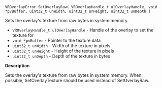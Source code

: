 `VROverlayError SetOverlayRaw( VROverlayHandle_t ulOverlayHandle, void *pvBuffer, uint32_t unWidth, uint32_t unHeight, uint32_t unDepth )`

Sets the overlay's texture from raw bytes in system memory.

* `VROverlayHandle_t ulOverlayHandle` - Handle of the overlay to set the texture for
* `void *pvBuffer` - Pointer to the texture data
* `uint32_t unWidth` - Width of the texture in pixels
* `uint32_t unHeight` - Height of the texture in pixels
* `uint32_t unDepth` - Depth of the texture in bytes

**Description**

Sets the overlay's texture from raw bytes in system memory. When possible, SetOverlayTexture should be used instead of SetOverlayRaw.



